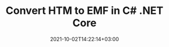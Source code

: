 ---
############################# Static ############################
layout: "autogen-gist"
date: 2021-10-02T14:22:14+03:00
draft: false
path: "total/net/conversion/htm-to-emf/"
other_out_formats: "PDF Word Excel Image DOC DOCM DOCX DOT DOTM DOTX RTF TXT RTF HTML HTM MHT MHTML XLS XLSX XLSM XLSB XLT XLTX XLTM TSV CSV XLAM FODS DIF SXC PPT PPTX PPTM PPS PPSX PPSM POT POTX POTM ODT OTT OTP ODP ODS PSD PSB SVG SVGZ XPS TEX BMP PNG GIF JPEG JPG TIFF WEBP JP2 ICO DCM WMF EMZ WMZ TGA MD EPUB FODP DICOM"
ad_headline: "Convert HTM to EMF | .NET"
ad_description: "Most Accurate HTM to EMF document Conversion solution for your .NET applications."

############################# Head ############################
head_title: "HTM -to-EMF.NET - Convert HTM to EMF in C# .NET"
head_description: "C# .NET HTM to EMF conversion API. Convert HTM to PDF, Word, Excel, PowerPoint, images and 100+ other file formats in .NET (C#, VB.NET, ASP.NET & .NET Core) applications."

############################# Header ############################
title: "Convert HTM to EMF in C# .NET Core"
description: "C# .NET documents & images conversion API to convert HTM to EMF in C# .NET applications. Work with advance document conversion features to customize the appearance of the converted document. Easily convert all popular web file formats to and from Word documents, Excel worksheets, PowerPoint presentations, PDF, Photoshop, eBook and images. Programmatically convert the complete document or choose some specific pages of the source document file based on the selective page numbers or page ranges and easily convert to a wide range of supported document formats."

############################# SubMenu ############################
submenu:
    enable: false

############################# Content ############################
content:
    enable: true
    block:
    - title_left: "Convert HTM to EMF in C# .NET"
      content_left: |
          Follow these simple steps for HTM to EMF conversion in .NET. View the converted EMF document as it is or render and display it as HTML, PDF or an image without using any external software.

          -   Create **Converter** object to convert HTM document
          -   Set the convert options for EMF format
          -   Call **Convert** method of **Converter** class instance for conversion to EMF
          -   Set options for **PDF** (PdfViewOptions), **JPG** (JpgViewOptions), **PNG** (PngViewOptions) or **HTML** (HtmlViewOptions) viewer
          -   Create **Viewer** object to view converted EMF as HTML, PDF or image
          
      title_right: "Downloads & Installation Instructions"
      content_right: |
          You require `GroupDocs.Conversion` & `GroupDocs.Viewer` namespaces to convert between a wide range of popular document types such as PDF, Microsoft Word, Excel, PowerPoint, Project, Outlook, HTML, diagrams and image file formats. Explore other [.NET APIs for Office documents](https://products.conholdate.com/total/net/) as offered by Conholdate.Total.
          
          Get the respective assembly files from the [downloads](https://downloads.conholdate.com/total/net) or fetch the whole package from [Nuget](https://www.nuget.org/packages/Conholdate.Total/) to add 'Conholdate.Total` directly in your workspace.
          
      gisthash: "c93008180c287d2c0e630c3a87099946"
      gistfile: "html-to-word-docx-conversion.cs"

    - title_left: "Convert HTML to PDF in C# .NET"
      content_left: |
          Accurately convert your web HTML5 document to PDF file within any type of .NET (C#, ASP.NET, VB.NET and .NET Core) applications in three simple lines of code.

          Converting to HTML files is also supported using advanced options such as fixed layout to accurately position HTML elements and managing the zoom level of the converted document in percentage.

          -   Load the source **HTML** file
          -   Set the convert options for **PDF** format
          -   Convert **HTML** to **PDF** format
        
      title_right: "Source Document Information Extraction"
      content_right: |
          The documents information extraction feature not only allows getting the basic information about the source document file but it also supports extracting some valuable file-format specific information such as project start and end dates of a Microsoft Project file, any printing restrictions on a PDF document, list of folders enclosed in an Outlook data file etc. 

          Convert popular document file formats on different operating systems such as Windows, Linux or macOS while using platforms such as Windows Azure, Mono and Xamarin.
          
      gisthash: "4f311c07ae9ee691b8afb7960aa6c806"
      gistfile: "html-to-pdf-conversion.cs"

    - title_left: "Convert JSON File to Excel in C# .NET"
      content_left: |
          Converting a JSON file to Excel in .NET is now easier with Conholdate.Total for .NET APIs. Use JSON file as a data source and precisely convert it to an Excel spreadsheet file format by adding a few lines of C #code without using any external software.

          -   Create **Converter** object to convert JSON file
          -   Instantiate **SpreadsheetConvertOptions** class
          -   Call **Convert** method of **Converter** class instance for conversion to XLSX
          
      title_right: "Load & Convert Remotely Located Documents"
      content_right: |
          Using Conholdate.Total for .NET – developers can load and convert documents from various remote locations and cloud document storage resources such as Amazon S3, Microsoft Azure Blob, FTP, local disk, stream or a simple URL. You just have to specify the method to obtain remotely located document stream and then pass it on to the Converter class as a constructor.
          
          Conholdate.Total for .NET APIs are native to Windows Forms, ASP.NET, WPF, WCF or any type of application based on .NET Framework 2.0 or later.
          
      gisthash: "7864dd1c0c16ca647722d18664d5c84a"
      gistfile: "json-to-excel-spreadsheet-conversion.cs"

############################# About Formats ############################
about_formats:
    enable: false
############################# More Formats ############################
more_formats:
    enable: true
    auto: false
    other_out_formats: PDF Word Excel Image DOC DOCM DOCX DOT DOTM DOTX RTF TXT RTF HTML HTM MHT MHTML XLS XLSX XLSM XLSB XLT XLTX XLTM TSV CSV XLAM FODS DIF SXC PPT PPTX PPTM PPS PPSX PPSM POT POTX POTM ODT OTT OTP ODP ODS PSD PSB SVG SVGZ XPS TEX BMP PNG GIF JPEG JPG TIFF WEBP JP2 ICO DCM WMF EMZ WMZ TGA MD EPUB FODP DICOM
############################# Back to top ###############################
back_to_top:
  enable: true
---